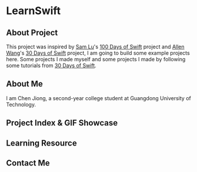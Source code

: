 # LearnSwift
## About Project
This project was  inspired by [Sam Lu](https://twitter.com/samvlu)'s [100 Days of Swift](http://samvlu.com/index.html) project and [Allen Wang](https://github.com/allenwong)'s [30 Days of Swift](https://github.com/allenwong/30DaysofSwift) project, I am going to build some example projects here.
Some projects I made myself and some projects I made by following some tutorials from [30 Days of Swift](https://github.com/allenwong/30DaysofSwift).
## About Me
I am Chen Jiong, a second-year college student at Guangdong University of Technology.
## Project Index & GIF Showcase
## Learning Resource
## Contact Me
## 
